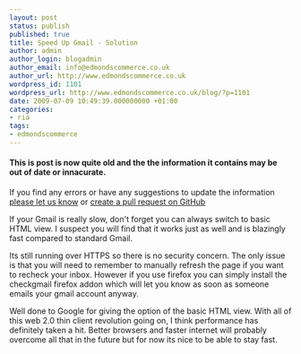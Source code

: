 ```yaml
---
layout: post
status: publish
published: true
title: Speed Up Gmail - Solution
author: admin
author_login: blogadmin
author_email: info@edmondscommerce.co.uk
author_url: http://www.edmondscommerce.co.uk
wordpress_id: 1101
wordpress_url: http://www.edmondscommerce.co.uk/blog/?p=1101
date: 2009-07-09 10:49:39.000000000 +01:00
categories:
- ria
tags:
- edmondscommerce
---
```

<div class="oldpost"><h4>This is post is now quite old and the the information it contains may be out of date or innacurate.</h4>
<p>
If you find any errors or have any suggestions to update the information <a href="http://edmondscommerce.github.io/contact-us/index.html">please let us know</a>
or <a href="https://github.com/edmondscommerce/edmondscommerce.github.io">create a pull request on GitHub</a>
</p>
</div>
If your Gmail is really slow, don't forget you can always switch to basic HTML view. I suspect you will find that it works just as well and is blazingly fast compared to standard Gmail.

Its still running over HTTPS so there is no security concern. The only issue is that you will need to remember to manually refresh the page if you want to recheck your inbox. However if you use firefox you can simply install the checkgmail firefox addon which will let you know as soon as someone emails your gmail account anyway.

Well done to Google for giving the option of the basic HTML view. With all of this web 2.0 thin client revolution going on, I think performance has definitely taken a hit. Better browsers and faster internet will probably overcome all that in the future but for now its nice to be able to stay fast.
